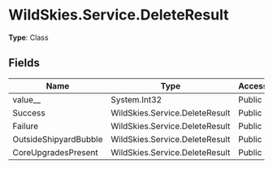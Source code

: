 ﻿# WildSkies.Service.DeleteResult

**Type**: Class

## Fields

| Name | Type | Access |
|------|------|--------|
| value__ | System.Int32 | Public |
| Success | WildSkies.Service.DeleteResult | Public |
| Failure | WildSkies.Service.DeleteResult | Public |
| OutsideShipyardBubble | WildSkies.Service.DeleteResult | Public |
| CoreUpgradesPresent | WildSkies.Service.DeleteResult | Public |

